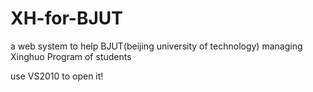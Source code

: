 XH-for-BJUT
===========

a web system to help BJUT(beijing university of technology) managing Xinghuo Program of students

use VS2010 to open it!

